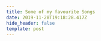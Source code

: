 ```yaml
---
title: Some of my favourite Songs
date: 2019-11-28T19:18:28.417Z
hide_header: false
template: post
---
```


